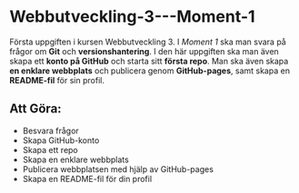 # Webbutveckling-3---Moment-1
Första uppgiften i kursen Webbutveckling 3.
I _Moment 1_ ska man svara på frågor om **Git** och **versionshantering**. I den här uppgiften ska man även skapa ett **konto på GitHub** och starta sitt **första repo**. Man ska även skapa **en enklare webbplats** och publicera genom **GitHub-pages**, samt skapa en **README-fil** för sin profil.

## Att Göra:
* Besvara frågor
* Skapa GitHub-konto
* Skapa ett repo
* Skapa en enklare webbplats
* Publicera webbplatsen med hjälp av GitHub-pages
* Skapa en README-fil för din profil
